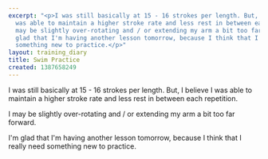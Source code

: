 ```yaml
---
excerpt: "<p>I was still basically at 15 - 16 strokes per length. But, I believe I
  was able to maintain a higher stroke rate and less rest in between each repetition.</p><p>I
  may be slightly over-rotating and / or extending my arm a bit too far forward.</p><p>I'm
  glad that I'm having another lesson tomorrow, because I think that I really need
  something new to practice.</p>"
layout: training_diary
title: Swim Practice
created: 1387658249
---
```

<p>I was still basically at 15 - 16 strokes per length. But, I believe I was able to maintain a higher stroke rate and less rest in between each repetition.</p><p>I may be slightly over-rotating and / or extending my arm a bit too far forward.</p><p>I'm glad that I'm having another lesson tomorrow, because I think that I really need something new to practice.</p>
